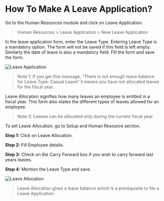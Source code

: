 # How To Make A Leave Application?

Go to the Human Resources module and click on Leave Application.

> Human Resources > Leave Application > New Leave Application

In the leave application form, enter the Leave Type. Entering Leave Type is a mandatory option. The form will not be saved if this field is left empty. Similarly the date of leave is also a mandatory field. Fill the form and save the form.

![Leave Application](/assets/frappe_io/images/erpnext/faq-leave-application.png)

> Note 1: If you get this message, “There is not enough leave balance for Leave Type: Casual Leave” it means you  have not allocated leaves for the fiscal year.

Leave Allocation signifies how many leaves an employee is entitled in a fiscal year. This form also states the different types of leaves allowed for an employee.

> Note 2: Leaves can be allocated only during the current fiscal year.

To set Leave Allocation, go to Setup and Human Resource section.

__Step 1:__ Click on Leave Allocation.

__Step 2:__ Fill Employee details.

__Step 3:__ Check on the Carry Forward box if you wish to carry forward last years leaves.

__Step 4:__ Mention the Leave Type and save.

![Leave Allocation](/assets/frappe_io/images/erpnext/faq-leave-allocation.png)

> Leave Allocation gives a leave balance which is a prerequisite to file a Leave Application.
